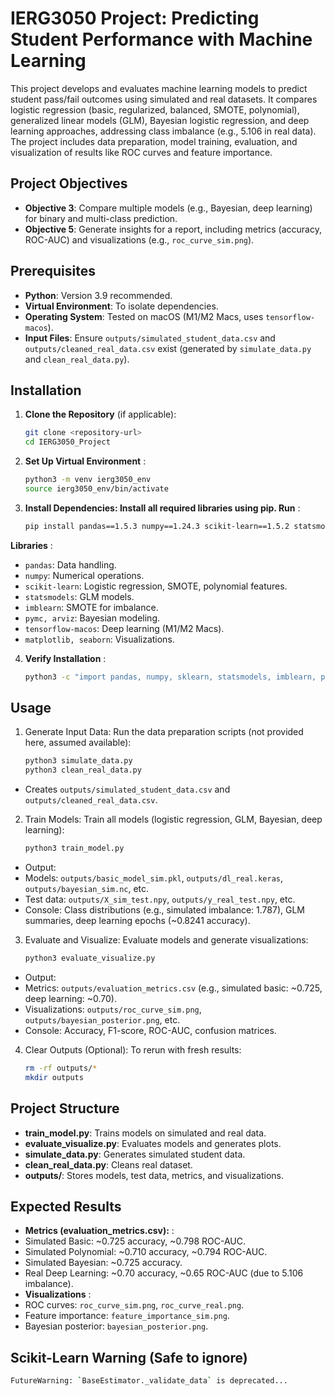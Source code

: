 # IERG3050 Project: Predicting Student Performance with Machine Learning

This project develops and evaluates machine learning models to predict student pass/fail outcomes using simulated and real datasets. It compares logistic regression (basic, regularized, balanced, SMOTE, polynomial), generalized linear models (GLM), Bayesian logistic regression, and deep learning approaches, addressing class imbalance (e.g., 5.106 in real data). The project includes data preparation, model training, evaluation, and visualization of results like ROC curves and feature importance.

## Project Objectives
- **Objective 3**: Compare multiple models (e.g., Bayesian, deep learning) for binary and multi-class prediction.
- **Objective 5**: Generate insights for a report, including metrics (accuracy, ROC-AUC) and visualizations (e.g., `roc_curve_sim.png`).

## Prerequisites
- **Python**: Version 3.9 recommended.
- **Virtual Environment**: To isolate dependencies.
- **Operating System**: Tested on macOS (M1/M2 Macs, uses `tensorflow-macos`).
- **Input Files**: Ensure `outputs/simulated_student_data.csv` and `outputs/cleaned_real_data.csv` exist (generated by `simulate_data.py` and `clean_real_data.py`).

## Installation

1. **Clone the Repository** (if applicable):
   ```bash
   git clone <repository-url>
   cd IERG3050_Project

2. **Set Up Virtual Environment** :
    ```bash
    python3 -m venv ierg3050_env
    source ierg3050_env/bin/activate

3. **Install Dependencies: Install all required libraries using pip. Run** :
    ```bash
    pip install pandas==1.5.3 numpy==1.24.3 scikit-learn==1.5.2 statsmodels==0.14.0 imblearn==0.10.1 pymc==5.6.0 arviz==0.12.1 tensorflow-macos==2.12.0 matplotlib==3.7.1 seaborn==0.12.2

**Libraries** :
- `pandas`: Data handling.
- `numpy`: Numerical operations.
- `scikit-learn`: Logistic regression, SMOTE, polynomial features.
- `statsmodels`: GLM models.
- `imblearn`: SMOTE for imbalance.
- `pymc, arviz`: Bayesian modeling.
- `tensorflow-macos`: Deep learning (M1/M2 Macs).
- `matplotlib, seaborn`: Visualizations.

4. **Verify Installation** :
    ```bash
    python3 -c "import pandas, numpy, sklearn, statsmodels, imblearn, pymc, arviz, tensorflow, matplotlib, seaborn; print('All libraries installed')"


## Usage
1. Generate Input Data: Run the data preparation scripts (not provided here, assumed available):
    ```bash
    python3 simulate_data.py
    python3 clean_real_data.py
- Creates `outputs/simulated_student_data.csv` and `outputs/cleaned_real_data.csv`.
2. Train Models: Train all models (logistic regression, GLM, Bayesian, deep learning):
    ```bash
    python3 train_model.py
- Output:
- Models: `outputs/basic_model_sim.pkl`, `outputs/dl_real.keras`, `outputs/bayesian_sim.nc`, etc.
- Test data: `outputs/X_sim_test.npy`, `outputs/y_real_test.npy`, etc.
- Console: Class distributions (e.g., simulated imbalance: 1.787), GLM summaries, deep learning epochs (~0.8241 accuracy).
3. Evaluate and Visualize: Evaluate models and generate visualizations:
    ```bash
    python3 evaluate_visualize.py
- Output:
- Metrics: `outputs/evaluation_metrics.csv` (e.g., simulated basic: ~0.725, deep learning: ~0.70).
- Visualizations: `outputs/roc_curve_sim.png`, `outputs/bayesian_posterior.png`, etc.
- Console: Accuracy, F1-score, ROC-AUC, confusion matrices.
4. Clear Outputs (Optional): To rerun with fresh results:
    ```bash
    rm -rf outputs/*
    mkdir outputs

## Project Structure
- **train_model.py**: Trains models on simulated and real data.
- **evaluate_visualize.py**: Evaluates models and generates plots.
- **simulate_data.py**: Generates simulated student data.
- **clean_real_data.py**: Cleans real dataset.
- **outputs/**: Stores models, test data, metrics, and visualizations.

## Expected Results
- **Metrics (evaluation_metrics.csv):** :
- Simulated Basic: ~0.725 accuracy, ~0.798 ROC-AUC.
- Simulated Polynomial: ~0.710 accuracy, ~0.794 ROC-AUC.
- Simulated Bayesian: ~0.725 accuracy.
- Real Deep Learning: ~0.70 accuracy, ~0.65 ROC-AUC (due to 5.106 imbalance).
- **Visualizations** :
- ROC curves: `roc_curve_sim.png`, `roc_curve_real.png`.
- Feature importance: `feature_importance_sim.png`.
- Bayesian posterior: `bayesian_posterior.png`.

## Scikit-Learn Warning (Safe to ignore)
   ```bash
   FutureWarning: `BaseEstimator._validate_data` is deprecated...
